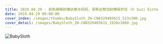 ```yaml
---
title: 2019.04.29 - 棕色褐喉树懒幼崽与妈妈，哥斯达黎加树懒保护区 (© Suzi Eszterhas/Minden Pictures)
date: 2019.04.29 00:00:00
cover_index: /images/thumbs/BabySloth_ZH-CN8329403615_533x300.jpg
cover_detail: /images/BabySloth_ZH-CN8329403615_1920x1080.jpg
---
```


![BabySloth](/images/BabySloth_ZH-CN8329403615_1920x1080.jpg)
